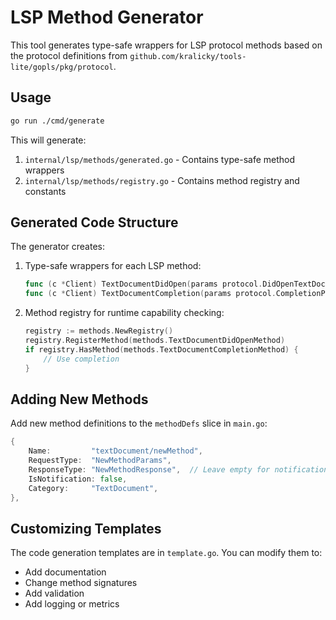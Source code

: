 # LSP Method Generator

This tool generates type-safe wrappers for LSP protocol methods based on the protocol definitions from `github.com/kralicky/tools-lite/gopls/pkg/protocol`.

## Usage

```bash
go run ./cmd/generate
```

This will generate:
1. `internal/lsp/methods/generated.go` - Contains type-safe method wrappers
2. `internal/lsp/methods/registry.go` - Contains method registry and constants

## Generated Code Structure

The generator creates:

1. Type-safe wrappers for each LSP method:
   ```go
   func (c *Client) TextDocumentDidOpen(params protocol.DidOpenTextDocumentParams) error
   func (c *Client) TextDocumentCompletion(params protocol.CompletionParams) (protocol.CompletionList, error)
   ```

2. Method registry for runtime capability checking:
   ```go
   registry := methods.NewRegistry()
   registry.RegisterMethod(methods.TextDocumentDidOpenMethod)
   if registry.HasMethod(methods.TextDocumentCompletionMethod) {
       // Use completion
   }
   ```

## Adding New Methods

Add new method definitions to the `methodDefs` slice in `main.go`:

```go
{
    Name:         "textDocument/newMethod",
    RequestType:  "NewMethodParams",
    ResponseType: "NewMethodResponse",  // Leave empty for notifications
    IsNotification: false,
    Category:     "TextDocument",
},
```

## Customizing Templates

The code generation templates are in `template.go`. You can modify them to:
- Add documentation
- Change method signatures
- Add validation
- Add logging or metrics
